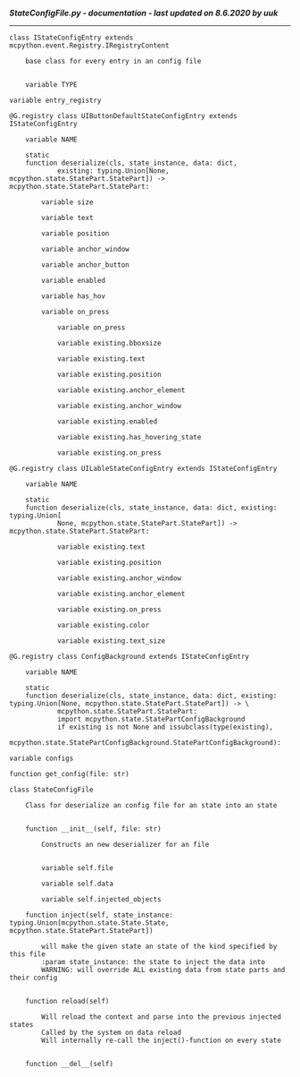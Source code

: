 ***StateConfigFile.py - documentation - last updated on 8.6.2020 by uuk***
___

    class IStateConfigEntry extends mcpython.event.Registry.IRegistryContent
        
        base class for every entry in an config file


        variable TYPE

    variable entry_registry

    @G.registry class UIButtonDefaultStateConfigEntry extends IStateConfigEntry

        variable NAME

        static
        function deserialize(cls, state_instance, data: dict,
                existing: typing.Union[None, mcpython.state.StatePart.StatePart]) -> mcpython.state.StatePart.StatePart:

            variable size

            variable text

            variable position

            variable anchor_window

            variable anchor_button

            variable enabled

            variable has_hov

            variable on_press

                variable on_press

                variable existing.bboxsize

                variable existing.text

                variable existing.position

                variable existing.anchor_element

                variable existing.anchor_window

                variable existing.enabled

                variable existing.has_hovering_state

                variable existing.on_press

    @G.registry class UILableStateConfigEntry extends IStateConfigEntry

        variable NAME

        static
        function deserialize(cls, state_instance, data: dict, existing: typing.Union[
                None, mcpython.state.StatePart.StatePart]) -> mcpython.state.StatePart.StatePart:

                variable existing.text

                variable existing.position

                variable existing.anchor_window

                variable existing.anchor_element

                variable existing.on_press

                variable existing.color

                variable existing.text_size

    @G.registry class ConfigBackground extends IStateConfigEntry

        variable NAME

        static
        function deserialize(cls, state_instance, data: dict, existing: typing.Union[None, mcpython.state.StatePart.StatePart]) -> \
                mcpython.state.StatePart.StatePart:
                import mcpython.state.StatePartConfigBackground
                if existing is not None and issubclass(type(existing),
                mcpython.state.StatePartConfigBackground.StatePartConfigBackground):

    variable configs

    function get_config(file: str)

    class StateConfigFile
        
        Class for deserialize an config file for an state into an state


        function __init__(self, file: str)
            
            Constructs an new deserializer for an file


            variable self.file

            variable self.data

            variable self.injected_objects

        function inject(self, state_instance: typing.Union[mcpython.state.State.State, mcpython.state.StatePart.StatePart])
            
            will make the given state an state of the kind specified by this file
            :param state_instance: the state to inject the data into
            WARNING: will override ALL existing data from state parts and their config


        function reload(self)
            
            Will reload the context and parse into the previous injected states
            Called by the system on data reload
            Will internally re-call the inject()-function on every state


        function __del__(self)